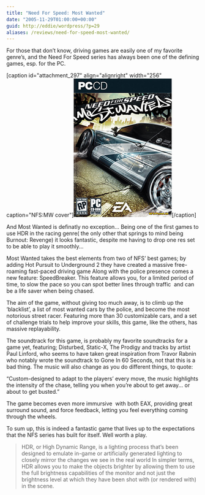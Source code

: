 ```yaml
---
title: "Need For Speed: Most Wanted"
date: "2005-11-29T01:00:00+00:00"
guid: http://eddie/wordpress/?p=29
aliases: /reviews/need-for-speed-most-wanted/
---
```


For those that don’t know, driving games are easily one of my favorite genre’s, and the Need For Speed series has always been one of the defining games, esp. for the PC.

\[caption id="attachment\_297" align="alignright" width="256" caption="NFS:MW cover"\]![NFS:MW cover](images/nfsmw-win-cover.jpg "Buy now at Amazon")\[/caption\]

And Most Wanted is definatly no exception...
Being one of the first games to use HDR in the racing genre( the only other that springs to mind being Burnout: Revenge) it looks fantastic, despite me having to drop one res set to be able to play it smoothly...

Most Wanted takes the best elements from two of NFS’ best games; by adding Hot Pursuit to Underground 2 they have created a massive free-roaming fast-paced driving game
Along with the police presence comes a new feature: SpeedBreaker.
This feature allows you, for a limited period of time, to slow the pace so you can spot better lines through traffic  and can be a life saver when being chased.

The aim of the game, without giving too much away, is to climb up the ‘blacklist’, a list of most wanted cars by the police, and become the most notorious street racer.
Featuring more than 30 customizable cars, and a set of challenge trials to help improve your skills, this game, like the others, has massive replayability.

The soundtrack for this game, is probably my favorite soundtracks for a game yet, featuring; Disturbed, Static-X, The Prodigy and tracks by artist Paul Linford, who seems to have taken great inspiration from Travor Rabnin who notably wrote the soundtrack to Gone In 60 Seconds, not that this is a bad thing.
The music will also change as you do different things, to quote:

“Custom-designed to adapt to the players’ every move, the music highlights the intensity of the chase, telling you when you’re about to get away... or about to get busted.”

The game becomes even more immursive  with both EAX, providing great surround sound, and force feedback, letting you feel everything coming through the wheels.

To sum up, this is indeed a fantastic game that lives up to the expectations that the NFS series has built for itself. Well worth a play.

> HDR, or High Dynamic Range, is a lighting process that’s been designed to emulate in-game or artificially generated lighting to closely mirror the changes we see in the real world In simpler terms, HDR allows you to make the objects brighter by allowing them to use the full brightness capabilities of the monitor and not just the brightness level at which they have been shot with (or rendered with) in the scene.
